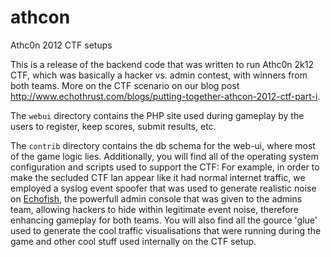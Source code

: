 athcon
======

Athc0n 2012 CTF setups

This is a release of the backend code that was written to run Athc0n 2k12 CTF, which was basically a hacker vs. admin contest, with winners from both teams. More on the CTF scenario on our blog post http://www.echothrust.com/blogs/putting-together-athcon-2012-ctf-part-i.

The `webui` directory contains the PHP site used during gameplay by the users to register, keep scores, submit results, etc.

The `contrib` directory contains the db schema for the web-ui, where most of the game logic lies. Additionally, you will find all of the operating system configuration and scripts used to support the CTF: For example, in order to make the secluded CTF lan appear like it had normal internet traffic, we employed a syslog event spoofer that was used to generate realistic noise on [Echofish](http://www.echothrust.com/projects/echofish), the powerfull admin console that was given to the admins team, allowing hackers to hide within legitimate event noise, therefore enhancing gameplay for both teams. You will also find all the gource 'glue' used to generate the cool traffic visualisations that were running during the game and other cool stuff used internally on the CTF setup.
